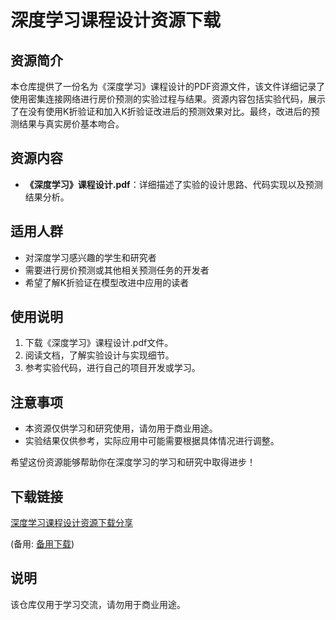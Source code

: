 # 深度学习课程设计资源下载

## 资源简介

本仓库提供了一份名为《深度学习》课程设计的PDF资源文件，该文件详细记录了使用密集连接网络进行房价预测的实验过程与结果。资源内容包括实验代码，展示了在没有使用K折验证和加入K折验证改进后的预测效果对比。最终，改进后的预测结果与真实房价基本吻合。

## 资源内容

- **《深度学习》课程设计.pdf**：详细描述了实验的设计思路、代码实现以及预测结果分析。

## 适用人群

- 对深度学习感兴趣的学生和研究者
- 需要进行房价预测或其他相关预测任务的开发者
- 希望了解K折验证在模型改进中应用的读者

## 使用说明

1. 下载《深度学习》课程设计.pdf文件。
2. 阅读文档，了解实验设计与实现细节。
3. 参考实验代码，进行自己的项目开发或学习。

## 注意事项

- 本资源仅供学习和研究使用，请勿用于商业用途。
- 实验结果仅供参考，实际应用中可能需要根据具体情况进行调整。

希望这份资源能够帮助你在深度学习的学习和研究中取得进步！

## 下载链接
[深度学习课程设计资源下载分享](https://pan.quark.cn/s/6861aa8e4a30) 

(备用: [备用下载](https://pan.baidu.com/s/1RanXmaTRTdwL_rP6oOogvw?pwd=1234))

## 说明

该仓库仅用于学习交流，请勿用于商业用途。
